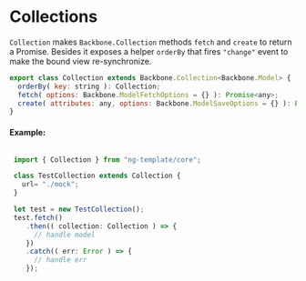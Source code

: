 # Collections

`Collection` makes `Backbone.Collection` methods `fetch` and `create` to return a Promise. Besides it
exposes a helper `orderBy` that fires `"change"` event to make the bound view re-synchronize.

```javascript
export class Collection extends Backbone.Collection<Backbone.Model> {
  orderBy( key: string ): Collection;
  fetch( options: Backbone.ModelFetchOptions = {} ): Promise<any>;
  create( attributes: any, options: Backbone.ModelSaveOptions = {} ): Promise<any>;
}
```

#### Example:

```javascript

 import { Collection } from "ng-template/core";

 class TestCollection extends Collection {
   url= "./mock";
 }

 let test = new TestCollection();
 test.fetch()
    .then(( collection: Collection ) => {
      // handle model
    })
    .catch(( err: Error ) => {
      // handle err
    });
```

